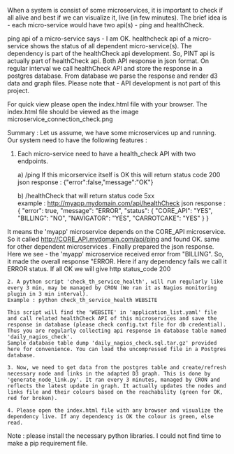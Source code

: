 When a system is consist of some microservices, it is important to check if all alive and best if we can visualize it, live (in few minutes). The brief idea is - each micro-service would have two api(s) - ping and healthCheck. 

ping api of a micro-service says - I am OK.
healthcheck api of a micro-service shows the status of all dependent micro-service(s). The dependency is part of the healthCheck api development. So, PINT api is actually part of healthCheck api. Both API response in json format. On regular interval we call healthCheck API and store the response in a postgres database. From database we parse the response and render d3 data and graph files. 
Please note that - API development is not part of this project.

For quick view please open the index.html file with your browser. The index.html file should be viewed as the image microservice_connection_check.png

Summary :
Let us assume, we have some microservices up and running. Our system need to have the following features :


   1. Each micro-service need to have a health_check API with two endpoints.

         a) /ping
            If this micorservice itself is OK
            this will return status code 200
            json response : 
            {"error":false,"message":"OK"}

         b) /healthCheck
          that will return status code 5xx    
          example : http://myapp.mydomain.com/api/healthCheck 
          json response :  
               { 
                 "error": true, 
                 "message": "ERROR", 
                 "status": 
                  { 
                   "CORE_API": "YES", 
                   "BILLING": "NO", 
                   "NAVIGATOR": "YES", 
                   "CARROTCAKE": "YES" 
                  } 
               }  

   It means the 'myapp' microservice depends on the CORE_API microservice. So it called http://CORE_API.mydomain.com/api/ping and found OK. same for other dependent microservices . Finally prepared the json response. Here we see - the 'myapp' microservice received error from "BILLING". So, it made the overall response "ERROR. Here if any dependency fails we call it ERROR status. If all OK we will give http status_code 200 

    2. A python script 'check_th_service_health', will run regularly like every 3 min, may be managed by CRON (We ran it as Nagios monitoring plugin in 3 min interval).
    Example : python check_th_service_health WEBSITE  

    This script will find the 'WEBSITE' in 'application_list.yaml' file and call related healthCheck API of this microservices and save the response in database (please check config.txt file for db credential). Thus you are regularly collecting api response in database table named 'daily_nagios_check'.
    Sample database table dump 'daily_nagios_check.sql.tar.gz' provided here for convenience. You can load the uncompressed file in a Postgres database.

    3. Now, we need to get data from the postgres table and create/refresh necessary node and links in the adapted D3 graph. This is done by 'generate_node_link.py'. It ran every 3 minutes, managed by CRON and reflects the latest update in graph. It actually updates the nodes and links file and their colours based on the reachability (green for OK, red for broken).

    4. Please open the index.html file with any browser and visualize the dependency live. If any dependency is OK the colour is green, else read.

Note : please install the necessary python libraries.  I could not find time to make a pip requirement file. 

